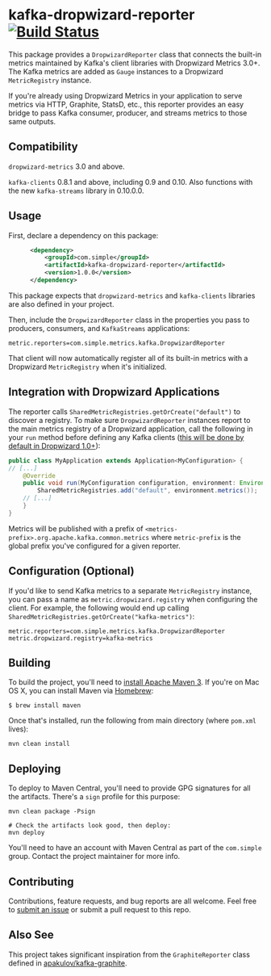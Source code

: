 # kafka-dropwizard-reporter [![Build Status](https://travis-ci.org/SimpleFinance/kafka-dropwizard-reporter.svg?branch=master)](https://travis-ci.org/SimpleFinance/kafka-dropwizard-reporter)

This package provides a `DropwizardReporter` class that connects the
built-in metrics maintained by Kafka's client libraries with
Dropwizard Metrics 3.0+.
The Kafka metrics are added as `Gauge` instances to a Dropwizard
`MetricRegistry` instance.

If you're already using Dropwizard Metrics in your application
to serve metrics via HTTP, Graphite, StatsD, etc.,
this reporter provides an easy bridge to pass Kafka consumer,
producer, and streams metrics to those same outputs.

## Compatibility

`dropwizard-metrics` 3.0 and above.

`kafka-clients` 0.8.1 and above, including 0.9 and 0.10.
Also functions with the new `kafka-streams` library in 0.10.0.0.

## Usage

First, declare a dependency on this package:
```xml
      <dependency>
          <groupId>com.simple</groupId>
          <artifactId>kafka-dropwizard-reporter</artifactId>
          <version>1.0.0</version>
      </dependency>
```

This package expects that `dropwizard-metrics` and `kafka-clients` libraries
are also defined in your project.

Then, include the `DropwizardReporter` class in the properties you pass
to producers, consumers, and `KafkaStreams` applications:
```
metric.reporters=com.simple.metrics.kafka.DropwizardReporter
```

That client will now automatically register all of its built-in
metrics with a Dropwizard `MetricRegistry` when it's initialized.

## Integration with Dropwizard Applications

The reporter calls `SharedMetricRegistries.getOrCreate("default")`
to discover a registry. To make sure `DropwizardReporter` instances report
to the main metrics registry of a Dropwizard application, call
the following in your `run` method before defining any Kafka clients
([this will be done by default in Dropwizard 1.0+](https://github.com/dropwizard/dropwizard/pull/1513)):
```java
public class MyApplication extends Application<MyConfiguration> {
// [...]
    @Override
    public void run(MyConfiguration configuration, environment: Environment) {
        SharedMetricRegistries.add("default", environment.metrics());
    // [...]
    }
}
```

Metrics will be published with a prefix of
`<metrics-prefix>.org.apache.kafka.common.metrics`
where `metric-prefix` is the global prefix
you've configured for a given reporter.

## Configuration (Optional)

If you'd like to send Kafka metrics to a separate `MetricRegistry` instance,
you can pass a name as `metric.dropwizard.registry` when configuring the client.
For example, the following would end up calling
`SharedMetricRegistries.getOrCreate("kafka-metrics")`:
```
metric.reporters=com.simple.metrics.kafka.DropwizardReporter
metric.dropwizard.registry=kafka-metrics
```

## Building

To build the project, you'll need to
[install Apache Maven 3](https://maven.apache.org/install.html).
If you're on Mac OS X, you can install Maven via [Homebrew](http://brew.sh/):

    $ brew install maven

Once that's installed, run the following from main directory
(where `pom.xml` lives):
```
mvn clean install
```

## Deploying

To deploy to Maven Central, you'll need to provide GPG signatures for all
the artifacts. There's a `sign` profile for this purpose:
```
mvn clean package -Psign

# Check the artifacts look good, then deploy:
mvn deploy
```

You'll need to have an account with Maven Central as part of the `com.simple`
group. Contact the project maintainer for more info.

## Contributing

Contributions, feature requests, and bug reports are all welcome.
Feel free to [submit an issue](issues/new)
or submit a pull request to this repo.

## Also See

This project takes significant inspiration from the `GraphiteReporter` class
defined in [apakulov/kafka-graphite](https://github.com/apakulov/kafka-graphite).
